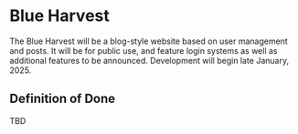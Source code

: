 # Blue Harvest
The Blue Harvest will be a blog-style website based on user management and posts. It will be for public use, and feature login systems as well as additional features to be announced. Development will begin late January, 2025.

## Definition of Done
TBD
